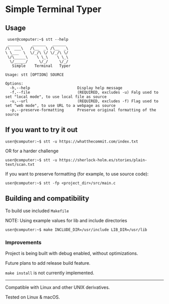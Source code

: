 # Simple Terminal Typer

## Usage

```console
 user@computer:~$ stt --help
 ______     ______   ______
/\  ___\   /\__  _\ /\__  _\
\ \___  \  \/_/\ \/ \/_/\ \/
 \/\_____\    \ \_\    \ \_\
  \/_____/     \/_/     \/_/
   Simple    Terminal   Typer

Usage: stt [OPTION] SOURCE

Options:
  -h,--help                     Display help message
  -f,--file                     (REQUIRED, excludes -u) Falg used to set "local mode", to use local file as source
  -u,--url                      (REQUIRED, excludes -f) Flag used to set "web mode", to use URL to a webpage as source
  -p,--preserve-formatting      Preserve original formatting of the source
```

## If you want to try it out

```console
user@computer:~$ stt -u https://whatthecommit.com/index.txt
```

OR for a harder challenge

```console
user@computer:~$ stt -u https://sherlock-holm.es/stories/plain-text/scan.txt
```

If you want to preserve formatting (for example, to use source code):

```console
user@computer:~$ stt -fp <project_dir>/src/main.c
```


## Building and compatibility

To build use included `Makefile`

NOTE: Using example values for lib and include directories

```console
user@computer:~$ make INCLUDE_DIR=/usr/include LIB_DIR=/usr/lib
```

### Improvements

Project is being built with debug enabled, without optimizations.

Future plans to add release build feature.

`make install` is not currently implemented.

***

Compatible with Linux and other UNIX derivatives.

Tested on Linux & macOS.
